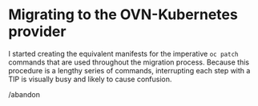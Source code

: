 # Migrating to the OVN-Kubernetes provider

I started creating the equivalent manifests for the imperative `oc patch`
commands that are used throughout the migration process. Because this procedure
is a lengthy series of commands, interrupting each step with a TIP is visually
busy and likely to cause confusion.

/abandon
